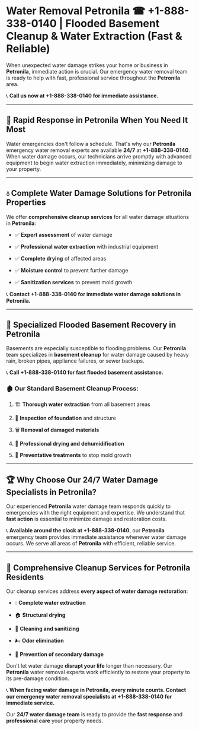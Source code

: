# Water Removal Petronila ☎ +1-888-338-0140 | Flooded Basement Cleanup & Water Extraction (Fast & Reliable)

When unexpected water damage strikes your home or business in **Petronila**, immediate action is crucial. Our emergency water removal team is ready to help with fast, professional service throughout the **Petronila** area. 

📞 **Call us now at +1-888-338-0140 for immediate assistance.**
---
## 🚀 Rapid Response in Petronila When You Need It Most
Water emergencies don't follow a schedule. That's why our **Petronila** emergency water removal experts are available **24/7** at **+1-888-338-0140**. When water damage occurs, our technicians arrive promptly with advanced equipment to begin water extraction immediately, minimizing damage to your property.
---
## 💧 Complete Water Damage Solutions for Petronila Properties
We offer **comprehensive cleanup services** for all water damage situations in **Petronila**:
- ✅ **Expert assessment** of water damage  
- ✅ **Professional water extraction** with industrial equipment  
- ✅ **Complete drying** of affected areas  
- ✅ **Moisture control** to prevent further damage  
- ✅ **Sanitization services** to prevent mold growth  
📞 **Contact +1-888-338-0140 for immediate water damage solutions in Petronila.**
---
## 🌊 Specialized Flooded Basement Recovery in Petronila
Basements are especially susceptible to flooding problems. Our **Petronila** team specializes in **basement cleanup** for water damage caused by heavy rain, broken pipes, appliance failures, or sewer backups. 
📞 **Call +1-888-338-0140 for fast flooded basement assistance.**
### 🏚️ Our Standard Basement Cleanup Process:
1. 🏗️ **Thorough water extraction** from all basement areas  
2. 🔎 **Inspection of foundation** and structure  
3. 🗑️ **Removal of damaged materials**  
4. 💨 **Professional drying and dehumidification**  
5. 🚫 **Preventative treatments** to stop mold growth  
---
## 🏆 Why Choose Our 24/7 Water Damage Specialists in Petronila?
Our experienced **Petronila** water damage team responds quickly to emergencies with the right equipment and expertise. We understand that **fast action** is essential to minimize damage and restoration costs.
📞 **Available around the clock at +1-888-338-0140**, our **Petronila** emergency team provides immediate assistance whenever water damage occurs. We serve all areas of **Petronila** with efficient, reliable service.
---
## 🧹 Comprehensive Cleanup Services for Petronila Residents
Our cleanup services address **every aspect of water damage restoration**:
- 💧 **Complete water extraction**  
- 🏠 **Structural drying**  
- 🧼 **Cleaning and sanitizing**  
- 🌬️ **Odor elimination**  
- 🚫 **Prevention of secondary damage**  
Don't let water damage **disrupt your life** longer than necessary. Our **Petronila** water removal experts work efficiently to restore your property to its pre-damage condition.
📞 **When facing water damage in Petronila, every minute counts. Contact our emergency water removal specialists at +1-888-338-0140 for immediate service.**
Our **24/7 water damage team** is ready to provide the **fast response** and **professional care** your property needs.
